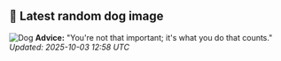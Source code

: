 ## 🐶 Latest random dog image
![Dog](https://images.dog.ceo/breeds/dalmatian/cooper2.jpg)
**Advice:** "You're not that important; it's what you do that counts."
*Updated: 2025-10-03 12:58 UTC*
